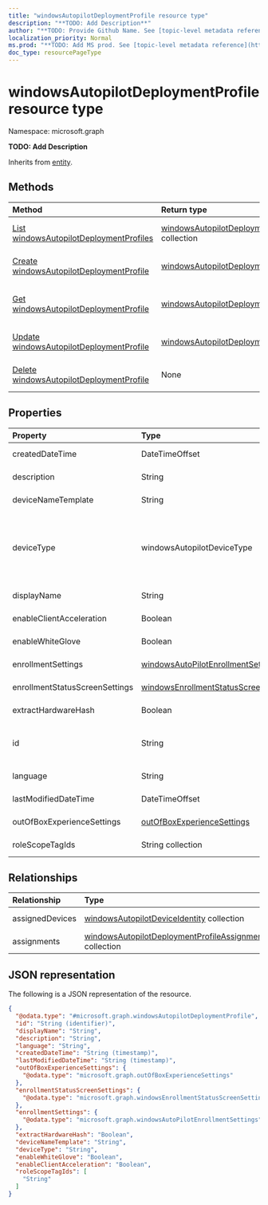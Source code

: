 ```yaml
---
title: "windowsAutopilotDeploymentProfile resource type"
description: "**TODO: Add Description**"
author: "**TODO: Provide Github Name. See [topic-level metadata reference](https://msgo.azurewebsites.net/add/document/guidelines/metadata.html#topic-level-metadata)**"
localization_priority: Normal
ms.prod: "**TODO: Add MS prod. See [topic-level metadata reference](https://msgo.azurewebsites.net/add/document/guidelines/metadata.html#topic-level-metadata)**"
doc_type: resourcePageType
---
```


# windowsAutopilotDeploymentProfile resource type

Namespace: microsoft.graph

**TODO: Add Description**


Inherits from [entity](../resources/entity.md).

## Methods
|Method|Return type|Description|
|:---|:---|:---|
|[List windowsAutopilotDeploymentProfiles](../api/intune-windowsautopilotdeploymentprofile-list.md)|[windowsAutopilotDeploymentProfile](../resources/intune-windowsautopilotdeploymentprofile.md) collection|Get a list of the [windowsAutopilotDeploymentProfile](../resources/windowsautopilotdeploymentprofile.md) objects and their properties.|
|[Create windowsAutopilotDeploymentProfile](../api/intune-windowsautopilotdeploymentprofile-create.md)|[windowsAutopilotDeploymentProfile](../resources/intune-windowsautopilotdeploymentprofile.md)|Create a new [windowsAutopilotDeploymentProfile](../resources/intune-windowsautopilotdeploymentprofile.md) object.|
|[Get windowsAutopilotDeploymentProfile](../api/intune-windowsautopilotdeploymentprofile-get.md)|[windowsAutopilotDeploymentProfile](../resources/intune-windowsautopilotdeploymentprofile.md)|Read the properties and relationships of a [windowsAutopilotDeploymentProfile](../resources/intune-windowsautopilotdeploymentprofile.md) object.|
|[Update windowsAutopilotDeploymentProfile](../api/intune-windowsautopilotdeploymentprofile-update.md)|[windowsAutopilotDeploymentProfile](../resources/intune-windowsautopilotdeploymentprofile.md)|Update the properties of a [windowsAutopilotDeploymentProfile](../resources/intune-windowsautopilotdeploymentprofile.md) object.|
|[Delete windowsAutopilotDeploymentProfile](../api/intune-windowsautopilotdeploymentprofile-delete.md)|None|Deletes a [windowsAutopilotDeploymentProfile](../resources/intune-windowsautopilotdeploymentprofile.md) object.|

## Properties
|Property|Type|Description|
|:---|:---|:---|
|createdDateTime|DateTimeOffset|**TODO: Add Description**|
|description|String|**TODO: Add Description**|
|deviceNameTemplate|String|**TODO: Add Description**|
|deviceType|windowsAutopilotDeviceType|**TODO: Add Description**. Possible values are: `windowsPc`, `surfaceHub2`, `holoLens`.|
|displayName|String|**TODO: Add Description**|
|enableClientAcceleration|Boolean|**TODO: Add Description**|
|enableWhiteGlove|Boolean|**TODO: Add Description**|
|enrollmentSettings|[windowsAutoPilotEnrollmentSettings](../resources/intune-windowsautopilotenrollmentsettings.md)|**TODO: Add Description**|
|enrollmentStatusScreenSettings|[windowsEnrollmentStatusScreenSettings](../resources/intune-windowsenrollmentstatusscreensettings.md)|**TODO: Add Description**|
|extractHardwareHash|Boolean|**TODO: Add Description**|
|id|String|**TODO: Add Description** Inherited from [entity](../resources/entity.md)|
|language|String|**TODO: Add Description**|
|lastModifiedDateTime|DateTimeOffset|**TODO: Add Description**|
|outOfBoxExperienceSettings|[outOfBoxExperienceSettings](../resources/intune-outofboxexperiencesettings.md)|**TODO: Add Description**|
|roleScopeTagIds|String collection|**TODO: Add Description**|

## Relationships
|Relationship|Type|Description|
|:---|:---|:---|
|assignedDevices|[windowsAutopilotDeviceIdentity](../resources/intune-windowsautopilotdeviceidentity.md) collection|**TODO: Add Description**|
|assignments|[windowsAutopilotDeploymentProfileAssignment](../resources/intune-windowsautopilotdeploymentprofileassignment.md) collection|**TODO: Add Description**|

## JSON representation
The following is a JSON representation of the resource.
<!-- {
  "blockType": "resource",
  "keyProperty": "id",
  "@odata.type": "microsoft.graph.windowsAutopilotDeploymentProfile",
  "baseType": "microsoft.graph.entity",
  "openType": false
}
-->
``` json
{
  "@odata.type": "#microsoft.graph.windowsAutopilotDeploymentProfile",
  "id": "String (identifier)",
  "displayName": "String",
  "description": "String",
  "language": "String",
  "createdDateTime": "String (timestamp)",
  "lastModifiedDateTime": "String (timestamp)",
  "outOfBoxExperienceSettings": {
    "@odata.type": "microsoft.graph.outOfBoxExperienceSettings"
  },
  "enrollmentStatusScreenSettings": {
    "@odata.type": "microsoft.graph.windowsEnrollmentStatusScreenSettings"
  },
  "enrollmentSettings": {
    "@odata.type": "microsoft.graph.windowsAutoPilotEnrollmentSettings"
  },
  "extractHardwareHash": "Boolean",
  "deviceNameTemplate": "String",
  "deviceType": "String",
  "enableWhiteGlove": "Boolean",
  "enableClientAcceleration": "Boolean",
  "roleScopeTagIds": [
    "String"
  ]
}
```

